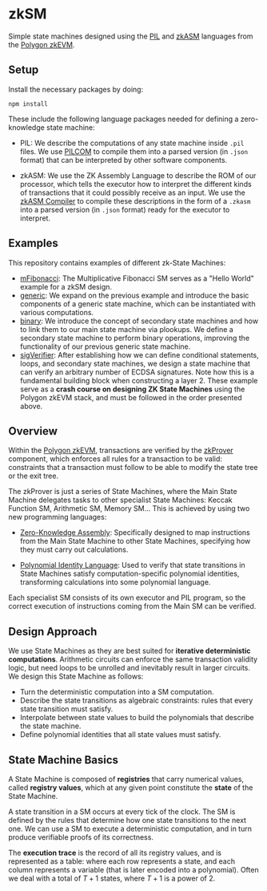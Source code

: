 # zkSM

Simple state machines designed using the [PIL](https://github.com/0xPolygonHermez/pilcom) and [zkASM](https://github.com/0xPolygonHermez/zkasmcom) languages from the [Polygon zkEVM](https://github.com/0xPolygonHermez).

## Setup 

Install the necessary packages by doing:

```
npm install
```

These include the following language packages needed for defining a zero-knowledge state machine:

- PIL: We describe the computations of any state machine inside `.pil` files. We use [PILCOM](https://github.com/0xPolygonHermez/pilcom) to compile them into a parsed version (in `.json` format) that can be interpreted by other software components.

- zkASM: We use the ZK Assembly Language to describe the ROM of our processor, which tells the executor how to interpret the different kinds of transactions that it could possibly receive as an input. We use the [zkASM Compiler](https://github.com/0xPolygonHermez/zkasmcom) to compile these descriptions in the form of a `.zkasm` into a parsed version (in `.json` format) ready for the executor to interpret.

## Examples

This repository contains examples of different zk-State Machines:
- [mFibonacci](./mfibonacci/): The Multiplicative Fibonacci SM serves as a "Hello World" example for a zkSM design.
- [generic](./generic/): We expand on the previous example and introduce the basic components of a generic state machine, which can be instantiated with various computations.
- [binary](./binary/): We introduce the concept of secondary state machines and how to link them to our main state machine via plookups. We define a secondary state machine to perform binary operations, improving the functionality of our previous generic state machine.
- [sigVerifier](./sigVerifier/): After establishing how we can define conditional statements, loops, and secondary state machines, we design a state machine that can verify an arbitrary number of ECDSA signatures. Note how this is a fundamental building block when constructing a layer 2. 
These example serve as a **crash course on designing ZK State Machines** using the Polygon zkEVM stack, and must be followed in the order presented above.

## Overview
Within the [Polygon zkEVM](https://github.com/0xPolygonHermez), transactions are verified by the [zkProver](https://github.com/0xPolygonHermez/zkevm-prover) component, which enforces all rules for a transaction to be valid: constraints that a transaction must follow to be able to modify the state tree or the exit tree.

The zkProver is just a series of State Machines, where the Main State Machine delegates tasks to other specialist State Machines: Keccak Function SM, Arithmetic SM, Memory SM... This is achieved by using two new programming languages:

- [Zero-Knowledge Assembly](https://github.com/0xPolygonHermez/zkasmcom): Specifically designed to map instructions from the Main State Machine to other State Machines, specifying how they must carry out calculations. 

- [Polynomial Identity Language](https://github.com/0xPolygonHermez/pilcom): Used to verify that state transitions in State Machines satisfy computation-specific polynomial identities, transforming calculations into some polynomial language.

Each specialist SM consists of its own executor and PIL program, so the correct execution of instructions coming from the Main SM can be verified. 

## Design Approach
We use State Machines as they are best suited for **iterative deterministic computations**. Arithmetic circuits can enforce the same transaction validity logic, but need loops to be unrolled and inevitably result in larger circuits. We design this State Machine as follows:
- Turn the deterministic computation into a SM computation.
- Describe the state transitions as algebraic constraints: rules that every state transition must satisfy.
- Interpolate between state values to build the polynomials that describe the state machine.
- Define polynomial identities that all state values must satisfy.

## State Machine Basics
A State Machine is composed of **registries** that carry numerical values, called **registry values**, which at any given point constitute the **state** of the State Machine.

A state transition in a SM occurs at every tick of the clock. The SM is defined by the rules that determine how one state transitions to the next one. We can use a SM to execute a deterministic computation, and in turn produce verifiable proofs of its correctness. 

The **execution trace** is the record of all its registry values, and is represented as a table: where each row represents a state, and each column represents a variable (that is later encoded into a polynomial). Often we deal with a total of $T + 1$ states, where $T + 1$ is a power of $2$.
